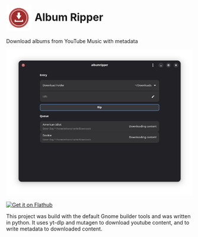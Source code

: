 <h1><img align="center" width="70" src="data/icons/hicolor/scalable/apps/io.github.Ethanscharlie.albumripper.svg">   Album Ripper</h1>

Download albums from YouTube Music with metadata

<img src="data/screenshots/screenshot1.png">

<a href="https://flathub.org/apps/io.github.Ethanscharlie.albumripper"><img width="270" alt="Get it on Flathub" src="https://flathub.org/api/badge?locale=en"></a>

This project was build with the default Gnome builder tools and was written in python. It uses yt-dlp and mutagen to download youtube content, and to write metadata to downloaded content.
